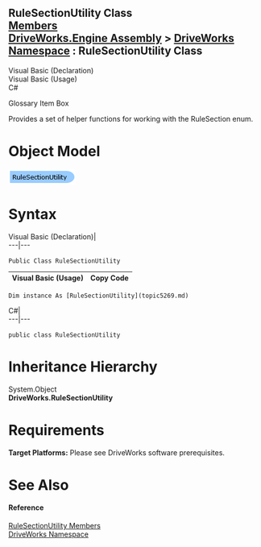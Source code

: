 RuleSectionUtility Class   
[Members](topic5270.md)   
[DriveWorks.Engine Assembly](topic2156.md) > [DriveWorks Namespace](topic2159.md) : RuleSectionUtility Class  
---  
  
Visual Basic (Declaration)    
Visual Basic (Usage)    
C# 

Glossary Item Box

Provides a set of helper functions for working with the RuleSection enum. 

# Object Model

![](dotnetdiagramimages/image262.png)

# Syntax

Visual Basic (Declaration)|   
---|---  
      
    
    Public Class RuleSectionUtility   
  
Visual Basic (Usage)| Copy Code  
---|---  
      
    
    Dim instance As [RuleSectionUtility](topic5269.md)  
  
C#|   
---|---  
      
    
    public class RuleSectionUtility   
  
# Inheritance Hierarchy

System.Object  
**DriveWorks.RuleSectionUtility**  


# Requirements

**Target Platforms:** Please see DriveWorks software prerequisites.

# See Also

#### Reference

[RuleSectionUtility Members](topic5270.md)   
[DriveWorks Namespace](topic2159.md)


